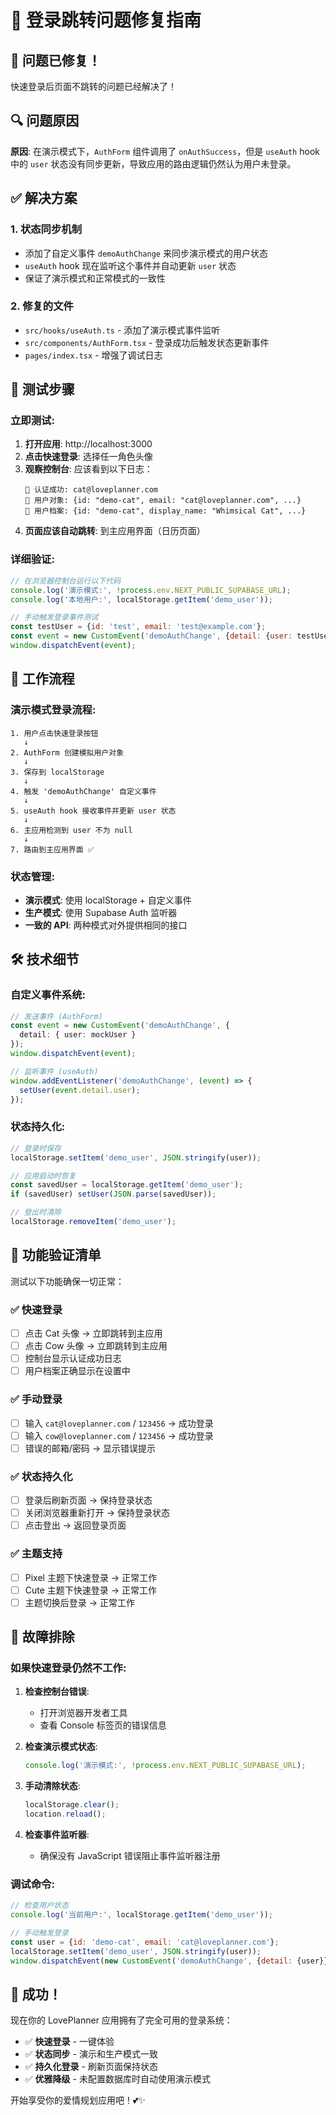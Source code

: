 # 🔧 登录跳转问题修复指南

## 🚀 问题已修复！

快速登录后页面不跳转的问题已经解决了！

## 🔍 问题原因

**原因**: 在演示模式下，`AuthForm` 组件调用了 `onAuthSuccess`，但是 `useAuth` hook 中的 `user` 状态没有同步更新，导致应用的路由逻辑仍然认为用户未登录。

## ✅ 解决方案

### 1. **状态同步机制**
- 添加了自定义事件 `demoAuthChange` 来同步演示模式的用户状态
- `useAuth` hook 现在监听这个事件并自动更新 `user` 状态
- 保证了演示模式和正常模式的一致性

### 2. **修复的文件**
- `src/hooks/useAuth.ts` - 添加了演示模式事件监听
- `src/components/AuthForm.tsx` - 登录成功后触发状态更新事件
- `pages/index.tsx` - 增强了调试日志

## 🧪 测试步骤

### **立即测试**:
1. **打开应用**: http://localhost:3000
2. **点击快速登录**: 选择任一角色头像
3. **观察控制台**: 应该看到以下日志：
   ```
   🎉 认证成功: cat@loveplanner.com
   📝 用户对象: {id: "demo-cat", email: "cat@loveplanner.com", ...}
   👤 用户档案: {id: "demo-cat", display_name: "Whimsical Cat", ...}
   ```
4. **页面应该自动跳转**: 到主应用界面（日历页面）

### **详细验证**:
```javascript
// 在浏览器控制台运行以下代码
console.log('演示模式:', !process.env.NEXT_PUBLIC_SUPABASE_URL);
console.log('本地用户:', localStorage.getItem('demo_user'));

// 手动触发登录事件测试
const testUser = {id: 'test', email: 'test@example.com'};
const event = new CustomEvent('demoAuthChange', {detail: {user: testUser}});
window.dispatchEvent(event);
```

## 🔄 工作流程

### **演示模式登录流程**:
```
1. 用户点击快速登录按钮
   ↓
2. AuthForm 创建模拟用户对象
   ↓
3. 保存到 localStorage
   ↓
4. 触发 'demoAuthChange' 自定义事件
   ↓
5. useAuth hook 接收事件并更新 user 状态
   ↓
6. 主应用检测到 user 不为 null
   ↓
7. 路由到主应用界面 ✅
```

### **状态管理**:
- **演示模式**: 使用 localStorage + 自定义事件
- **生产模式**: 使用 Supabase Auth 监听器
- **一致的 API**: 两种模式对外提供相同的接口

## 🛠️ 技术细节

### **自定义事件系统**:
```typescript
// 发送事件 (AuthForm)
const event = new CustomEvent('demoAuthChange', {
  detail: { user: mockUser }
});
window.dispatchEvent(event);

// 监听事件 (useAuth)
window.addEventListener('demoAuthChange', (event) => {
  setUser(event.detail.user);
});
```

### **状态持久化**:
```typescript
// 登录时保存
localStorage.setItem('demo_user', JSON.stringify(user));

// 应用启动时恢复
const savedUser = localStorage.getItem('demo_user');
if (savedUser) setUser(JSON.parse(savedUser));

// 登出时清除
localStorage.removeItem('demo_user');
```

## 🎯 功能验证清单

测试以下功能确保一切正常：

### ✅ **快速登录**
- [ ] 点击 Cat 头像 → 立即跳转到主应用
- [ ] 点击 Cow 头像 → 立即跳转到主应用
- [ ] 控制台显示认证成功日志
- [ ] 用户档案正确显示在设置中

### ✅ **手动登录**
- [ ] 输入 `cat@loveplanner.com` / `123456` → 成功登录
- [ ] 输入 `cow@loveplanner.com` / `123456` → 成功登录
- [ ] 错误的邮箱/密码 → 显示错误提示

### ✅ **状态持久化**
- [ ] 登录后刷新页面 → 保持登录状态
- [ ] 关闭浏览器重新打开 → 保持登录状态
- [ ] 点击登出 → 返回登录页面

### ✅ **主题支持**
- [ ] Pixel 主题下快速登录 → 正常工作
- [ ] Cute 主题下快速登录 → 正常工作
- [ ] 主题切换后登录 → 正常工作

## 🚨 故障排除

### **如果快速登录仍然不工作**:

1. **检查控制台错误**:
   - 打开浏览器开发者工具
   - 查看 Console 标签页的错误信息

2. **检查演示模式状态**:
   ```javascript
   console.log('演示模式:', !process.env.NEXT_PUBLIC_SUPABASE_URL);
   ```

3. **手动清除状态**:
   ```javascript
   localStorage.clear();
   location.reload();
   ```

4. **检查事件监听器**:
   - 确保没有 JavaScript 错误阻止事件监听器注册

### **调试命令**:
```javascript
// 检查用户状态
console.log('当前用户:', localStorage.getItem('demo_user'));

// 手动触发登录
const user = {id: 'demo-cat', email: 'cat@loveplanner.com'};
localStorage.setItem('demo_user', JSON.stringify(user));
window.dispatchEvent(new CustomEvent('demoAuthChange', {detail: {user}}));
```

## 🎉 成功！

现在你的 LovePlanner 应用拥有了完全可用的登录系统：

- ✅ **快速登录** - 一键体验
- ✅ **状态同步** - 演示和生产模式一致
- ✅ **持久化登录** - 刷新页面保持状态
- ✅ **优雅降级** - 未配置数据库时自动使用演示模式

开始享受你的爱情规划应用吧！💕✨

